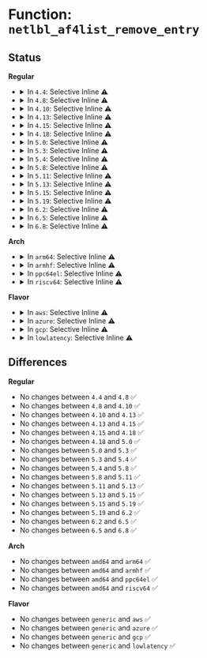 # Function: <code>netlbl_af4list_remove_entry</code>

## Status
<b>Regular</b>
<ul>
<li>
<details>
<summary>In <code>4.4</code>: Selective Inline ⚠️</summary>

```c
void netlbl_af4list_remove_entry(struct netlbl_af4list *entry);
```

**Collision:** Unique Global

**Inline:** Selective

**Transformation:** False

**Instances:**

```
In net/netlabel/netlabel_addrlist.c (ffffffff8180d170)
Location: net/netlabel/netlabel_addrlist.c:235
Inline: True
Inline callers:
  - net/netlabel/netlabel_addrlist.c:netlbl_af4list_remove
Direct callers:
  - net/netlabel/netlabel_domainhash.c:netlbl_domhsh_free_entry
  - net/netlabel/netlabel_domainhash.c:netlbl_domhsh_add
  - net/netlabel/netlabel_unlabeled.c:netlbl_unlhsh_free_iface
```
**Symbols:**

```
ffffffff8180d170-ffffffff8180d19f: netlbl_af4list_remove_entry (STB_GLOBAL)
```
</details>
</li>
<li>
<details>
<summary>In <code>4.8</code>: Selective Inline ⚠️</summary>

```c
void netlbl_af4list_remove_entry(struct netlbl_af4list *entry);
```

**Collision:** Unique Global

**Inline:** Selective

**Transformation:** False

**Instances:**

```
In net/netlabel/netlabel_addrlist.c (ffffffff8187f5c9)
Location: net/netlabel/netlabel_addrlist.c:235
Inline: True
Inline callers:
  - net/netlabel/netlabel_addrlist.c:netlbl_af4list_remove
Direct callers:
  - net/netlabel/netlabel_domainhash.c:netlbl_domhsh_add
  - net/netlabel/netlabel_domainhash.c:netlbl_domhsh_free_entry
  - net/netlabel/netlabel_unlabeled.c:netlbl_unlhsh_free_iface
```
**Symbols:**

```
ffffffff8187f560-ffffffff8187f58f: netlbl_af4list_remove_entry (STB_GLOBAL)
```
</details>
</li>
<li>
<details>
<summary>In <code>4.10</code>: Selective Inline ⚠️</summary>

```c
void netlbl_af4list_remove_entry(struct netlbl_af4list *entry);
```

**Collision:** Unique Global

**Inline:** Selective

**Transformation:** False

**Instances:**

```
In net/netlabel/netlabel_addrlist.c (ffffffff818b3e79)
Location: net/netlabel/netlabel_addrlist.c:235
Inline: True
Inline callers:
  - net/netlabel/netlabel_addrlist.c:netlbl_af4list_remove
Direct callers:
  - net/netlabel/netlabel_domainhash.c:netlbl_domhsh_add
  - net/netlabel/netlabel_domainhash.c:netlbl_domhsh_free_entry
  - net/netlabel/netlabel_unlabeled.c:netlbl_unlhsh_free_iface
```
**Symbols:**

```
ffffffff818b3e10-ffffffff818b3e3f: netlbl_af4list_remove_entry (STB_GLOBAL)
```
</details>
</li>
<li>
<details>
<summary>In <code>4.13</code>: Selective Inline ⚠️</summary>

```c
void netlbl_af4list_remove_entry(struct netlbl_af4list *entry);
```

**Collision:** Unique Global

**Inline:** Selective

**Transformation:** False

**Instances:**

```
In net/netlabel/netlabel_addrlist.c (ffffffff818da819)
Location: net/netlabel/netlabel_addrlist.c:235
Inline: True
Inline callers:
  - net/netlabel/netlabel_addrlist.c:netlbl_af4list_remove
Direct callers:
  - net/netlabel/netlabel_domainhash.c:netlbl_domhsh_free_entry
  - net/netlabel/netlabel_unlabeled.c:netlbl_unlhsh_free_iface
```
**Symbols:**

```
ffffffff818da7b0-ffffffff818da7df: netlbl_af4list_remove_entry (STB_GLOBAL)
```
</details>
</li>
<li>
<details>
<summary>In <code>4.15</code>: Selective Inline ⚠️</summary>

```c
void netlbl_af4list_remove_entry(struct netlbl_af4list *entry);
```

**Collision:** Unique Global

**Inline:** Selective

**Transformation:** False

**Instances:**

```
In net/netlabel/netlabel_addrlist.c (ffffffff819603f9)
Location: net/netlabel/netlabel_addrlist.c:235
Inline: True
Inline callers:
  - net/netlabel/netlabel_addrlist.c:netlbl_af4list_remove
Direct callers:
  - net/netlabel/netlabel_domainhash.c:netlbl_domhsh_free_entry
  - net/netlabel/netlabel_unlabeled.c:netlbl_unlhsh_free_iface
```
**Symbols:**

```
ffffffff81960390-ffffffff819603bf: netlbl_af4list_remove_entry (STB_GLOBAL)
```
</details>
</li>
<li>
<details>
<summary>In <code>4.18</code>: Selective Inline ⚠️</summary>

```c
void netlbl_af4list_remove_entry(struct netlbl_af4list *entry);
```

**Collision:** Unique Global

**Inline:** Selective

**Transformation:** False

**Instances:**

```
In net/netlabel/netlabel_addrlist.c (ffffffff819b9bc9)
Location: net/netlabel/netlabel_addrlist.c:235
Inline: True
Inline callers:
  - net/netlabel/netlabel_addrlist.c:netlbl_af4list_remove
Direct callers:
  - net/netlabel/netlabel_domainhash.c:netlbl_domhsh_free_entry
  - net/netlabel/netlabel_unlabeled.c:netlbl_unlhsh_free_iface
```
**Symbols:**

```
ffffffff819b9b60-ffffffff819b9b8f: netlbl_af4list_remove_entry (STB_GLOBAL)
```
</details>
</li>
<li>
<details>
<summary>In <code>5.0</code>: Selective Inline ⚠️</summary>

```c
void netlbl_af4list_remove_entry(struct netlbl_af4list *entry);
```

**Collision:** Unique Global

**Inline:** Selective

**Transformation:** False

**Instances:**

```
In net/netlabel/netlabel_addrlist.c (ffffffff819f0e99)
Location: net/netlabel/netlabel_addrlist.c:235
Inline: True
Inline callers:
  - net/netlabel/netlabel_addrlist.c:netlbl_af4list_remove
Direct callers:
  - net/netlabel/netlabel_domainhash.c:netlbl_domhsh_free_entry
  - net/netlabel/netlabel_unlabeled.c:netlbl_unlhsh_free_iface
```
**Symbols:**

```
ffffffff819f0e30-ffffffff819f0e5f: netlbl_af4list_remove_entry (STB_GLOBAL)
```
</details>
</li>
<li>
<details>
<summary>In <code>5.3</code>: Selective Inline ⚠️</summary>

```c
void netlbl_af4list_remove_entry(struct netlbl_af4list *entry);
```

**Collision:** Unique Global

**Inline:** Selective

**Transformation:** False

**Instances:**

```
In net/netlabel/netlabel_addrlist.c (ffffffff81a60159)
Location: net/netlabel/netlabel_addrlist.c:221
Inline: True
Inline callers:
  - net/netlabel/netlabel_addrlist.c:netlbl_af4list_remove
Direct callers:
  - net/netlabel/netlabel_domainhash.c:netlbl_domhsh_free_entry
  - net/netlabel/netlabel_unlabeled.c:netlbl_unlhsh_free_iface
```
**Symbols:**

```
ffffffff81a600f0-ffffffff81a6011f: netlbl_af4list_remove_entry (STB_GLOBAL)
```
</details>
</li>
<li>
<details>
<summary>In <code>5.4</code>: Selective Inline ⚠️</summary>

```c
void netlbl_af4list_remove_entry(struct netlbl_af4list *entry);
```

**Collision:** Unique Global

**Inline:** Selective

**Transformation:** False

**Instances:**

```
In net/netlabel/netlabel_addrlist.c (ffffffff81a96d89)
Location: net/netlabel/netlabel_addrlist.c:221
Inline: True
Inline callers:
  - net/netlabel/netlabel_addrlist.c:netlbl_af4list_remove
Direct callers:
  - net/netlabel/netlabel_domainhash.c:netlbl_domhsh_free_entry
  - net/netlabel/netlabel_unlabeled.c:netlbl_unlhsh_free_iface
```
**Symbols:**

```
ffffffff81a96d20-ffffffff81a96d4f: netlbl_af4list_remove_entry (STB_GLOBAL)
```
</details>
</li>
<li>
<details>
<summary>In <code>5.8</code>: Selective Inline ⚠️</summary>

```c
void netlbl_af4list_remove_entry(struct netlbl_af4list *entry);
```

**Collision:** Unique Global

**Inline:** Selective

**Transformation:** False

**Instances:**

```
In net/netlabel/netlabel_addrlist.c (ffffffff81b9255c)
Location: net/netlabel/netlabel_addrlist.c:221
Inline: True
Inline callers:
  - net/netlabel/netlabel_addrlist.c:netlbl_af4list_remove
Direct callers:
  - net/netlabel/netlabel_domainhash.c:netlbl_domhsh_free_entry
  - net/netlabel/netlabel_unlabeled.c:netlbl_unlhsh_free_iface
```
**Symbols:**

```
ffffffff81b924f0-ffffffff81b9251f: netlbl_af4list_remove_entry (STB_GLOBAL)
```
</details>
</li>
<li>
<details>
<summary>In <code>5.11</code>: Selective Inline ⚠️</summary>

```c
void netlbl_af4list_remove_entry(struct netlbl_af4list *entry);
```

**Collision:** Unique Global

**Inline:** Selective

**Transformation:** False

**Instances:**

```
In net/netlabel/netlabel_addrlist.c (ffffffff81ba21cc)
Location: net/netlabel/netlabel_addrlist.c:221
Inline: True
Inline callers:
  - net/netlabel/netlabel_addrlist.c:netlbl_af4list_remove
Direct callers:
  - net/netlabel/netlabel_domainhash.c:netlbl_domhsh_free_entry
  - net/netlabel/netlabel_unlabeled.c:netlbl_unlhsh_free_iface
```
**Symbols:**

```
ffffffff81ba2160-ffffffff81ba218f: netlbl_af4list_remove_entry (STB_GLOBAL)
```
</details>
</li>
<li>
<details>
<summary>In <code>5.13</code>: Selective Inline ⚠️</summary>

```c
void netlbl_af4list_remove_entry(struct netlbl_af4list *entry);
```

**Collision:** Unique Global

**Inline:** Selective

**Transformation:** False

**Instances:**

```
In net/netlabel/netlabel_addrlist.c (ffffffff81b912a9)
Location: net/netlabel/netlabel_addrlist.c:221
Inline: True
Inline callers:
  - net/netlabel/netlabel_addrlist.c:netlbl_af4list_remove
Direct callers:
  - net/netlabel/netlabel_domainhash.c:netlbl_domhsh_free_entry
  - net/netlabel/netlabel_unlabeled.c:netlbl_unlhsh_free_iface
```
**Symbols:**

```
ffffffff81b91240-ffffffff81b9126f: netlbl_af4list_remove_entry (STB_GLOBAL)
```
</details>
</li>
<li>
<details>
<summary>In <code>5.15</code>: Selective Inline ⚠️</summary>

```c
void netlbl_af4list_remove_entry(struct netlbl_af4list *entry);
```

**Collision:** Unique Global

**Inline:** Selective

**Transformation:** False

**Instances:**

```
In net/netlabel/netlabel_addrlist.c (ffffffff81c5da49)
Location: net/netlabel/netlabel_addrlist.c:221
Inline: True
Inline callers:
  - net/netlabel/netlabel_addrlist.c:netlbl_af4list_remove
Direct callers:
  - net/netlabel/netlabel_domainhash.c:netlbl_domhsh_free_entry
  - net/netlabel/netlabel_unlabeled.c:netlbl_unlhsh_free_iface
```
**Symbols:**

```
ffffffff81c5d9e0-ffffffff81c5da0f: netlbl_af4list_remove_entry (STB_GLOBAL)
```
</details>
</li>
<li>
<details>
<summary>In <code>5.19</code>: Selective Inline ⚠️</summary>

```c
void netlbl_af4list_remove_entry(struct netlbl_af4list *entry);
```

**Collision:** Unique Global

**Inline:** Selective

**Transformation:** False

**Instances:**

```
In net/netlabel/netlabel_addrlist.c (ffffffff81dffae9)
Location: net/netlabel/netlabel_addrlist.c:221
Inline: True
Inline callers:
  - net/netlabel/netlabel_addrlist.c:netlbl_af4list_remove
Direct callers:
  - net/netlabel/netlabel_domainhash.c:netlbl_domhsh_free_entry
  - net/netlabel/netlabel_unlabeled.c:netlbl_unlhsh_free_iface
```
**Symbols:**

```
ffffffff81dffa70-ffffffff81dffaa9: netlbl_af4list_remove_entry (STB_GLOBAL)
```
</details>
</li>
<li>
<details>
<summary>In <code>6.2</code>: Selective Inline ⚠️</summary>

```c
void netlbl_af4list_remove_entry(struct netlbl_af4list *entry);
```

**Collision:** Unique Global

**Inline:** Selective

**Transformation:** False

**Instances:**

```
In net/netlabel/netlabel_addrlist.c (ffffffff81fd4889)
Location: net/netlabel/netlabel_addrlist.c:221
Inline: True
Inline callers:
  - net/netlabel/netlabel_addrlist.c:netlbl_af4list_remove
Direct callers:
  - net/netlabel/netlabel_domainhash.c:netlbl_domhsh_free_entry
  - net/netlabel/netlabel_unlabeled.c:netlbl_unlhsh_free_iface
```
**Symbols:**

```
ffffffff81fd4800-ffffffff81fd4839: netlbl_af4list_remove_entry (STB_GLOBAL)
```
</details>
</li>
<li>
<details>
<summary>In <code>6.5</code>: Selective Inline ⚠️</summary>

```c
void netlbl_af4list_remove_entry(struct netlbl_af4list *entry);
```

**Collision:** Unique Global

**Inline:** Selective

**Transformation:** False

**Instances:**

```
In net/netlabel/netlabel_addrlist.c (ffffffff820504d9)
Location: net/netlabel/netlabel_addrlist.c:221
Inline: True
Inline callers:
  - net/netlabel/netlabel_addrlist.c:netlbl_af4list_remove
Direct callers:
  - net/netlabel/netlabel_domainhash.c:netlbl_domhsh_free_entry
  - net/netlabel/netlabel_unlabeled.c:netlbl_unlhsh_free_iface
```
**Symbols:**

```
ffffffff82050450-ffffffff82050489: netlbl_af4list_remove_entry (STB_GLOBAL)
```
</details>
</li>
<li>
<details>
<summary>In <code>6.8</code>: Selective Inline ⚠️</summary>

```c
void netlbl_af4list_remove_entry(struct netlbl_af4list *entry);
```

**Collision:** Unique Global

**Inline:** Selective

**Transformation:** False

**Instances:**

```
In net/netlabel/netlabel_addrlist.c (ffffffff82122b89)
Location: net/netlabel/netlabel_addrlist.c:221
Inline: True
Inline callers:
  - net/netlabel/netlabel_addrlist.c:netlbl_af4list_remove
Direct callers:
  - net/netlabel/netlabel_domainhash.c:netlbl_domhsh_free_entry
  - net/netlabel/netlabel_unlabeled.c:netlbl_unlhsh_free_iface
```
**Symbols:**

```
ffffffff82122b00-ffffffff82122b39: netlbl_af4list_remove_entry (STB_GLOBAL)
```
</details>
</li>
</ul>
<b>Arch</b>
<ul>
<li>
<details>
<summary>In <code>arm64</code>: Selective Inline ⚠️</summary>

```c
void netlbl_af4list_remove_entry(struct netlbl_af4list *entry);
```

**Collision:** Unique Global

**Inline:** Selective

**Transformation:** False

**Instances:**

```
In net/netlabel/netlabel_addrlist.c (ffff800010d662a4)
Location: net/netlabel/netlabel_addrlist.c:221
Inline: True
Inline callers:
  - net/netlabel/netlabel_addrlist.c:netlbl_af4list_remove
Direct callers:
  - net/netlabel/netlabel_domainhash.c:netlbl_domhsh_free_entry
  - net/netlabel/netlabel_unlabeled.c:netlbl_unlhsh_free_iface
```
**Symbols:**

```
ffff800010d661f8-ffff800010d66238: netlbl_af4list_remove_entry (STB_GLOBAL)
```
</details>
</li>
<li>
<details>
<summary>In <code>armhf</code>: Selective Inline ⚠️</summary>

```c
void netlbl_af4list_remove_entry(struct netlbl_af4list *entry);
```

**Collision:** Unique Global

**Inline:** Selective

**Transformation:** False

**Instances:**

```
In net/netlabel/netlabel_addrlist.c (c0e64b4c)
Location: net/netlabel/netlabel_addrlist.c:221
Inline: True
Inline callers:
  - net/netlabel/netlabel_addrlist.c:netlbl_af4list_remove
Direct callers:
  - net/netlabel/netlabel_domainhash.c:netlbl_domhsh_free_entry
  - net/netlabel/netlabel_unlabeled.c:netlbl_unlhsh_free_iface
```
**Symbols:**

```
c0e64ab0-c0e64ae4: netlbl_af4list_remove_entry (STB_GLOBAL)
```
</details>
</li>
<li>
<details>
<summary>In <code>ppc64el</code>: Selective Inline ⚠️</summary>

```c
void netlbl_af4list_remove_entry(struct netlbl_af4list *entry);
```

**Collision:** Unique Global

**Inline:** Selective

**Transformation:** False

**Instances:**

```
In net/netlabel/netlabel_addrlist.c (c000000000ea238c)
Location: net/netlabel/netlabel_addrlist.c:221
Inline: True
Inline callers:
  - net/netlabel/netlabel_addrlist.c:netlbl_af4list_remove
Direct callers:
  - net/netlabel/netlabel_domainhash.c:netlbl_domhsh_free_entry
  - net/netlabel/netlabel_unlabeled.c:netlbl_unlhsh_free_iface
```
**Symbols:**

```
c000000000ea22f0-c000000000ea232c: netlbl_af4list_remove_entry (STB_GLOBAL)
```
</details>
</li>
<li>
<details>
<summary>In <code>riscv64</code>: Selective Inline ⚠️</summary>

```c
void netlbl_af4list_remove_entry(struct netlbl_af4list *entry);
```

**Collision:** Unique Global

**Inline:** Selective

**Transformation:** False

**Instances:**

```
In net/netlabel/netlabel_addrlist.c (ffffffe000899da0)
Location: net/netlabel/netlabel_addrlist.c:221
Inline: True
Inline callers:
  - net/netlabel/netlabel_addrlist.c:netlbl_af4list_remove
Direct callers:
  - net/netlabel/netlabel_domainhash.c:netlbl_domhsh_free_entry
  - net/netlabel/netlabel_unlabeled.c:netlbl_unlhsh_free_iface
```
**Symbols:**

```
ffffffe000899d28-ffffffe000899d5a: netlbl_af4list_remove_entry (STB_GLOBAL)
```
</details>
</li>
</ul>
<b>Flavor</b>
<ul>
<li>
<details>
<summary>In <code>aws</code>: Selective Inline ⚠️</summary>

```c
void netlbl_af4list_remove_entry(struct netlbl_af4list *entry);
```

**Collision:** Unique Global

**Inline:** Selective

**Transformation:** False

**Instances:**

```
In net/netlabel/netlabel_addrlist.c (ffffffff81a36119)
Location: net/netlabel/netlabel_addrlist.c:221
Inline: True
Inline callers:
  - net/netlabel/netlabel_addrlist.c:netlbl_af4list_remove
Direct callers:
  - net/netlabel/netlabel_domainhash.c:netlbl_domhsh_free_entry
  - net/netlabel/netlabel_unlabeled.c:netlbl_unlhsh_free_iface
```
**Symbols:**

```
ffffffff81a360b0-ffffffff81a360df: netlbl_af4list_remove_entry (STB_GLOBAL)
```
</details>
</li>
<li>
<details>
<summary>In <code>azure</code>: Selective Inline ⚠️</summary>

```c
void netlbl_af4list_remove_entry(struct netlbl_af4list *entry);
```

**Collision:** Unique Global

**Inline:** Selective

**Transformation:** False

**Instances:**

```
In net/netlabel/netlabel_addrlist.c (ffffffff819f2d39)
Location: net/netlabel/netlabel_addrlist.c:221
Inline: True
Inline callers:
  - net/netlabel/netlabel_addrlist.c:netlbl_af4list_remove
Direct callers:
  - net/netlabel/netlabel_domainhash.c:netlbl_domhsh_free_entry
  - net/netlabel/netlabel_unlabeled.c:netlbl_unlhsh_free_iface
```
**Symbols:**

```
ffffffff819f2cd0-ffffffff819f2cff: netlbl_af4list_remove_entry (STB_GLOBAL)
```
</details>
</li>
<li>
<details>
<summary>In <code>gcp</code>: Selective Inline ⚠️</summary>

```c
void netlbl_af4list_remove_entry(struct netlbl_af4list *entry);
```

**Collision:** Unique Global

**Inline:** Selective

**Transformation:** False

**Instances:**

```
In net/netlabel/netlabel_addrlist.c (ffffffff81aa1fc9)
Location: net/netlabel/netlabel_addrlist.c:221
Inline: True
Inline callers:
  - net/netlabel/netlabel_addrlist.c:netlbl_af4list_remove
Direct callers:
  - net/netlabel/netlabel_domainhash.c:netlbl_domhsh_free_entry
  - net/netlabel/netlabel_unlabeled.c:netlbl_unlhsh_free_iface
```
**Symbols:**

```
ffffffff81aa1f60-ffffffff81aa1f8f: netlbl_af4list_remove_entry (STB_GLOBAL)
```
</details>
</li>
<li>
<details>
<summary>In <code>lowlatency</code>: Selective Inline ⚠️</summary>

```c
void netlbl_af4list_remove_entry(struct netlbl_af4list *entry);
```

**Collision:** Unique Global

**Inline:** Selective

**Transformation:** False

**Instances:**

```
In net/netlabel/netlabel_addrlist.c (ffffffff81aae339)
Location: net/netlabel/netlabel_addrlist.c:221
Inline: True
Inline callers:
  - net/netlabel/netlabel_addrlist.c:netlbl_af4list_remove
Direct callers:
  - net/netlabel/netlabel_domainhash.c:netlbl_domhsh_free_entry
  - net/netlabel/netlabel_unlabeled.c:netlbl_unlhsh_free_iface
```
**Symbols:**

```
ffffffff81aae2d0-ffffffff81aae2ff: netlbl_af4list_remove_entry (STB_GLOBAL)
```
</details>
</li>
</ul>

## Differences
<b>Regular</b>
<ul>
<li>
No changes between <code>4.4</code> and <code>4.8</code> ✅
</li>
<li>
No changes between <code>4.8</code> and <code>4.10</code> ✅
</li>
<li>
No changes between <code>4.10</code> and <code>4.13</code> ✅
</li>
<li>
No changes between <code>4.13</code> and <code>4.15</code> ✅
</li>
<li>
No changes between <code>4.15</code> and <code>4.18</code> ✅
</li>
<li>
No changes between <code>4.18</code> and <code>5.0</code> ✅
</li>
<li>
No changes between <code>5.0</code> and <code>5.3</code> ✅
</li>
<li>
No changes between <code>5.3</code> and <code>5.4</code> ✅
</li>
<li>
No changes between <code>5.4</code> and <code>5.8</code> ✅
</li>
<li>
No changes between <code>5.8</code> and <code>5.11</code> ✅
</li>
<li>
No changes between <code>5.11</code> and <code>5.13</code> ✅
</li>
<li>
No changes between <code>5.13</code> and <code>5.15</code> ✅
</li>
<li>
No changes between <code>5.15</code> and <code>5.19</code> ✅
</li>
<li>
No changes between <code>5.19</code> and <code>6.2</code> ✅
</li>
<li>
No changes between <code>6.2</code> and <code>6.5</code> ✅
</li>
<li>
No changes between <code>6.5</code> and <code>6.8</code> ✅
</li>
</ul>
<b>Arch</b>
<ul>
<li>
No changes between <code>amd64</code> and <code>arm64</code> ✅
</li>
<li>
No changes between <code>amd64</code> and <code>armhf</code> ✅
</li>
<li>
No changes between <code>amd64</code> and <code>ppc64el</code> ✅
</li>
<li>
No changes between <code>amd64</code> and <code>riscv64</code> ✅
</li>
</ul>
<b>Flavor</b>
<ul>
<li>
No changes between <code>generic</code> and <code>aws</code> ✅
</li>
<li>
No changes between <code>generic</code> and <code>azure</code> ✅
</li>
<li>
No changes between <code>generic</code> and <code>gcp</code> ✅
</li>
<li>
No changes between <code>generic</code> and <code>lowlatency</code> ✅
</li>
</ul>
